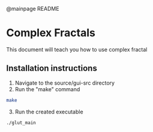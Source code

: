 @mainpage README
# Complex Fractals

This document will teach you how to use complex fractal

## Installation instructions
1. Navigate to the source/gui-src directory
2. Run the "make" command
~~~~~~~~~~~~~.bash
make
~~~~~~~~~~~~~
3. Run the created executable
~~~~~~~~~~~~~.bash
./glut_main
~~~~~~~~~~~~~